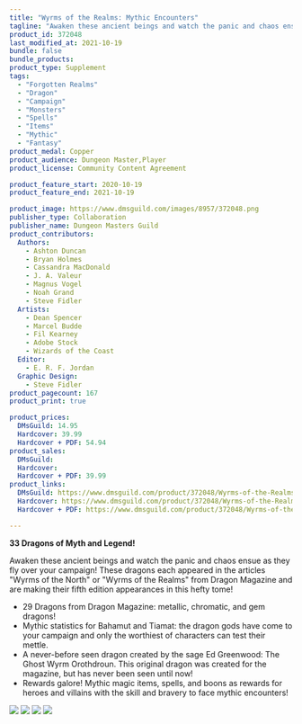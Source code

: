 ```yaml
---
title: "Wyrms of the Realms: Mythic Encounters"
tagline: "Awaken these ancient beings and watch the panic and chaos ensue as they fly over your campaign!"
product_id: 372048
last_modified_at: 2021-10-19
bundle: false
bundle_products:
product_type: Supplement
tags:
  - "Forgotten Realms"
  - "Dragon"
  - "Campaign"
  - "Monsters"
  - "Spells"
  - "Items"
  - "Mythic"
  - "Fantasy"
product_medal: Copper
product_audience: Dungeon Master,Player
product_license: Community Content Agreement

product_feature_start: 2020-10-19
product_feature_end: 2021-10-19

product_image: https://www.dmsguild.com/images/8957/372048.png
publisher_type: Collaboration
publisher_name: Dungeon Masters Guild
product_contributors:
  Authors: 
    - Ashton Duncan
    - Bryan Holmes
    - Cassandra MacDonald
    - J. A. Valeur
    - Magnus Vogel
    - Noah Grand
    - Steve Fidler
  Artists: 
    - Dean Spencer
    - Marcel Budde
    - Fil Kearney
    - Adobe Stock
    - Wizards of the Coast
  Editor: 
    - E. R. F. Jordan
  Graphic Design: 
    - Steve Fidler
product_pagecount: 167
product_print: true

product_prices:
  DMsGuild: 14.95
  Hardcover: 39.99
  Hardcover + PDF: 54.94
product_sales:
  DMsGuild:
  Hardcover:
  Hardcover + PDF: 39.99
product_links:
  DMsGuild: https://www.dmsguild.com/product/372048/Wyrms-of-the-Realms-Mythic-Encounters?affiliate_id=1713687
  Hardcover: https://www.dmsguild.com/product/372048/Wyrms-of-the-Realms-Mythic-Encounters?affiliate_id=1713687
  Hardcover + PDF: https://www.dmsguild.com/product/372048/Wyrms-of-the-Realms-Mythic-Encounters?affiliate_id=1713687

---
```


**33 Dragons of Myth and Legend!**

Awaken these ancient beings and watch the panic and chaos ensue as they fly over your campaign! These dragons each appeared in the articles "Wyrms of the North" or "Wyrms of the Realms" from Dragon Magazine and are making their fifth edition appearances in this hefty tome!

- 29 Dragons from Dragon Magazine: metallic, chromatic, and gem dragons!
- Mythic statistics for Bahamut and Tiamat: the dragon gods have come to your campaign and only the worthiest of characters can test their mettle.
- A never-before seen dragon created by the sage Ed Greenwood: The Ghost Wyrm Orothdroun. This original dragon was created for the magazine, but has never been seen until now!
- Rewards galore! Mythic magic items, spells, and boons as rewards for heroes and villains with the skill and bravery to face mythic encounters!

<img src="https://i.imgur.com/IaMtiGx.png">

<img src="https://i.imgur.com/xUCsosB.png">

<img src="https://i.imgur.com/6hwLhkq.png">

<img src="https://i.imgur.com/FaAmThX.png">